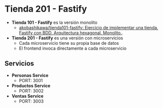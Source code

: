 # Tienda 201 - Fastify

- **Tienda 101 - Fastify** es la versión monolito
    - [akobashikawa/tienda101-fastify: Ejercicio de implementar una tienda. Fastify con BDD. Arquitectura hexagonal. Monolito.](https://github.com/akobashikawa/tienda101-fastify).
- **Tienda 201 - Fastify** es una versión con microservicios
    - Cada microservicio tiene su propia base de datos
    - El frontend invoca directamente a cada microservicio

## Servicios

- **Personas Service**
    - PORT: 3001
- **Productos Service**
    - PORT: 3002
- **Ventas Service**
    - PORT: 3003
